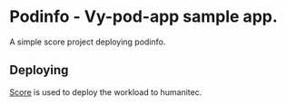 # Podinfo - Vy-pod-app sample app.

A simple score project deploying podinfo.

## Deploying

[Score](https://score.dev/) is used to deploy the workload to humanitec.
